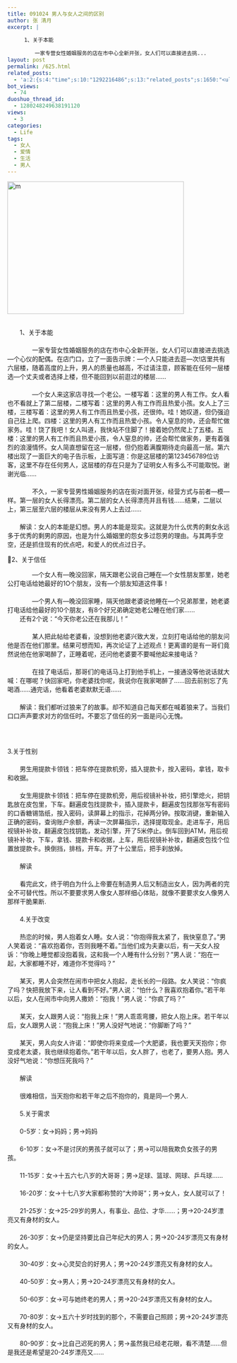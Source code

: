 ```yaml
---
title: 091024 男人与女人之间的区别
author: 张 清月
excerpt: |
   
  　　1、关于本能
  　　
  　　　　一家专营女性婚姻服务的店在市中心全新开张，女人们可以直接进去挑...
layout: post
permalink: /625.html
related_posts:
  - 'a:2:{s:4:"time";s:10:"1292216486";s:13:"related_posts";s:1650:"<ul class="related_post"><li><a href="http://blog.80aj.com/2010/04/24/100424-%e5%a4%b1%e6%84%8f%e7%94%b7%e5%a5%b3/" title="100424 失意男女">100424 失意男女</a></li><li><a href="http://blog.80aj.com/2010/03/14/100314-%e8%bf%99%e4%ba%9b%e5%b9%b4%ef%bc%8c%e8%bf%99%e4%ba%9b%e4%ba%8b/" title="100314 这些年，这些事">100314 这些年，这些事</a></li><li><a href="http://blog.80aj.com/2009/11/26/%e4%bb%96%e6%98%af%e4%b8%aa%e6%b7%b7%e8%9b%8b/" title="他是个混蛋?">他是个混蛋?</a></li><li><a href="http://blog.80aj.com/2009/11/23/%e6%8a%8a%e5%a5%b9%e5%bd%93%e5%a5%b3%e7%8e%8b%e5%b0%b1%e5%af%b9%e4%ba%86/" title="把她当女王就对了">把她当女王就对了</a></li><li><a href="http://blog.80aj.com/2009/11/07/%e7%88%b1%ef%bc%8c%e8%af%b7%e9%97%ae%e6%80%8e%e4%b9%88%e8%b5%b0%ef%bc%9f/" title="爱，请问怎么走？">爱，请问怎么走？</a></li><li><a href="http://blog.80aj.com/2009/10/28/091028-%e9%a9%ac%e6%a1%b6%e5%a0%b5%e4%ba%86/" title="091028 马桶堵了">091028 马桶堵了</a></li><li><a href="http://blog.80aj.com/2009/10/21/091021-house-and-woman/" title="091021 house and woman">091021 house and woman</a></li><li><a href="http://blog.80aj.com/2010/11/16/101116-%e5%a4%9c%e6%9c%aa%e7%9c%a0%e6%80%9d%e5%bf%b5%e8%bf%9c%e6%96%b9%e7%9a%84%e4%bd%b3%e4%ba%ba/" title="101116 夜未眠,思念远方的佳人">101116 夜未眠,思念远方的佳人</a></li><li><a href="http://blog.80aj.com/2010/09/09/%e5%8c%86%e5%8c%86/" title="匆匆">匆匆</a></li><li><a href="http://blog.80aj.com/2010/09/05/100905-%e7%90%90%e4%ba%8b%e8%ae%b0/" title="100905 琐事记">100905 琐事记</a></li></ul>";}'
bot_views:
  - 74
duoshuo_thread_id:
  - 1280248249638191120
views:
  - 3
categories:
  - Life
tags:
  - 女人
  - 爱情
  - 生活
  - 男人
---
```

[<img class="aligncenter size-full wp-image-624" title="m" src="http://www.80aj.com/wp-content/uploads/2009/10/m.jpg" alt="m" width="400" height="300" />][1]

   
　　1、关于本能  
　　  
　　　　一家专营女性婚姻服务的店在市中心全新开张，女人们可以直接进去挑选—个心仪的配偶。在店门口，立了一面告示牌：—个人只能进去逛—次!店里共有六层楼，随着高度的上升，男人的质量也越高，不过请注意，顾客能在任何一层楼选—个丈夫或者选择上楼，但不能回到以前逛过的楼层……  
　　  
　　　　—个女人来这家店寻找—个老公。一楼写着：这里的男人有工作。女人看也不看就上了第二层楼，二楼写着：这里的男人有工作而且热爱小孩。女人上了三楼，三楼写着：这里的男人有工作而且热爱小孩，还很帅。哇！她叹道，但仍强迫自己往上爬。四楼：这里的男人有工作而且热爱小孩。令人窒息的帅，还会帮忙做家务。哇！饶了我吧！女人叫道，我快站不住脚了！接着她仍然爬上了五楼。五楼：这里的男人有工作而且热爱小孩，令人窒息的帅，还会帮忙做家务，更有着强烈的浪漫情怀。女人简直想留在这一层楼，但仍抱着满腹期待走向最高一层。第六楼出现了一面巨大的电子告示板，上面写道：你是这层楼的第123456789位访客，这里不存在任何男人，这层楼的存在只是为了证明女人有多么不可能取悦。谢谢光临……  
　　  
　　　　不久，一家专营男性婚姻服务的店在街对面开张，经营方式与前者—模—样。第一层的女人长得漂亮。第二层的女人长得漂亮并且有钱……结果，二层以上，第三层至六层的楼层从来没有男人上去过……  
　　  
　　解读：女人的本能是幻想。男人的本能是现实。这就是为什么优秀的剩女永远多于优秀的剩男的原因，也是为什么婚姻里的怨女多过怨男的理由。与其两手空空，还是抓住现有的优点吧，和爱人的优点过日子。

2、关于信任

　　　　—个女人有—晚没回家，隔天跟老公说自己睡在—个女性朋友那里，她老公打电话给她最好的1O个朋友，没有—个朋友知道这件事！  
　　  
　　　　—个男人有—晚没回家睡，隔天他跟老婆说他睡在—个兄弟那里，她老婆打电话给他最好的10个朋友，有8个好兄弟确定她老公睡在他们家……  
　　还有2个说：“今天你老公还在我那儿！”  
　　  
　　　　某人把此帖给老婆看，没想到他老婆兴致大发，立刻打电话给他的朋友问他是否在他们那里。结果可想而知，再次论证了上述观点！更离谱的是有一哥们竟然说他在他家喝醉了，正睡着呢，还问他老婆要不要喊他起来接电话？  
　　  
　　　　在挂了电话后，那哥们的电话马上打到他手机上，一接通没等他说话就大喊：在哪呢？快回家吧，你老婆找你呢，我说你在我家喝醉了……回去前别忘了先喝酒……通完话，他看着老婆默默无语……  
　　  
　　解读：我们都听过狼来了的故事。却不知道自己每天都在喊着狼来了。当我们口口声声要求对方的信任时。不要忘了信任的另一面是问心无愧。  
　　  
　　  
　  
3.关于性别  
　　  
　　男生用提款卡领钱：把车停在提款机旁，插入提款卡，按入密码，拿钱，取卡和收据。  
　　  
　　女生用提款卡领钱：把车停在提款机旁，用后视镜补补妆，把引擎熄火，把钥匙放在皮包里，下车。翻遍皮包找提款卡，插入提款卡，翻遍皮包找那张写有密码的口香糖锡箔纸，按入密码，读屏幕上的指示，花掉两分钟。按取消键，重新输入正确的密码，查询账户余额，再读一次屏幕指示，选择提取现金。走进车子，用后视镜补补妆，翻遍皮包找钥匙，发动引擎，开了5米停止。倒车回到ATM，用后视镜补补妆，下车，拿钱、提款卡和收据，上车，用后视镜补补妆，翻遍皮包找个位置放提款卡。换倒挡，排档，开车。开了十公里后，把手刹放掉。  
　　  
　　解读  
　　  
　　看完此文，终于明白为什么上帝要在制造男人后又制造出女人，因为两者的完全不可替代性。所以不要要求男人像女人那样细心体贴，就像不要要求女人像男人那样干脆果断.  
　　  
　　4.关于改变  
　　  
　　热恋的时候，男人抱着女人睡。女人说：“你抱得我太紧了，我快窒息了。”男人笑着说：“喜欢抱着你，否则我睡不着。”当他们成为夫妻以后，有一天女人投诉：“你晚上睡觉都没抱着我，这和我—个人睡有什么分别？”男人说：“抱在一起，大家都睡不好，难道你不觉得吗？”  
　　  
　　某天，男人会突然在闹市中把女人抱起，走长长的一段路。女人笑说：“你疯了吗？快把我放下来，让人看到不好。”男人说：“怕什么？我喜欢抱着你。”若干年以后，女人在闹市中向男人撒娇：“抱我！”男人说：“你疯了吗？”  
　　  
　　某天，女人跟男人说：“抱我上床！”男人乖乖弯腰，把女人抱上床。若干年以后，女人跟男人说：“抱我上床！”男人没好气地说：“你脚断了吗？”  
　　  
　　某天，男人向女人许诺：“即使你将来变成—个大肥婆，我也要天天抱你；你变成老太婆，我也继续抱着你。”若干年以后，女人胖了，也老了，要男人抱。男人没好气地说：“你想压死我吗？”  
　　  
　　解读  
　　  
　　很难相信，当天抱你和若干年之后不抱你的，竟是同—个男人.  
　　  
　　5.关于需求  
　　  
　　0-5岁：女→妈妈；男→妈妈  
　　  
　　6-10岁：女→不是讨厌的男孩子就可以了；男→可以陪我欺负女孩子的男孩。  
　　  
　　11-15岁：女→十五六七八岁的大哥哥；男→足球、篮球、网球、乒乓球……  
　　  
　　16-20岁：女→十七八岁大家都称赞的“大帅哥”；男→女人，女人就可以了！  
　　  
　　21-25岁：女→25-29岁的男人，有事业、品位、才华……；男→20-24岁漂亮又有身材的女人。  
　　  
　　26-30岁：女→仍是坚持要比自己年纪大的男人；男→20-24岁漂亮又有身材的女人。  
　　  
　　30-40岁：女→心灵契合的好男人；男→20-24岁漂亮又有身材的女人。  
　　  
　　40-50岁：女→男人；男→20-24岁漂亮又有身材的女人。  
　　  
　　50-60岁：女→可与她终老的男人；男→20-24岁漂亮又有身材的女人。  
　　  
　　70-80岁：女→五六十岁时找到的那个，不需要自己照顾；男→20-24岁漂亮又有身材的女人。  
　　  
　　80-90岁：女→比自己迟死的男人；男→虽然我已经老花眼，看不清楚……但是我还是希望是20-24岁漂亮又……

 [1]: http://www.80aj.com/wp-content/uploads/2009/10/m.jpg